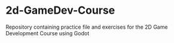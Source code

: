 # 2d-GameDev-Course
Repository containing practice file and exercises for the 2D Game Development Course using Godot 
